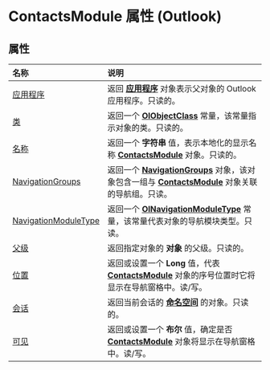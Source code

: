 
# ContactsModule 属性 (Outlook)

## 属性



|**名称**|**说明**|
|:-----|:-----|
|[应用程序](69442f14-522d-2b3b-aa8b-1906d59890c7.md)|返回 **[应用程序](797003e7-ecd1-eccb-eaaf-32d6ddde8348.md)** 对象表示父对象的 Outlook 应用程序。只读的。|
|[类](055f3b2f-ccbc-18b7-8437-708e2fc3b0b3.md)|返回一个 **[OlObjectClass](33d724b3-df3c-2a7f-a80f-93b66d96f588.md)** 常量，该常量指示对象的类。只读的。|
|[名称](66977dff-a386-22c4-99da-b38f3eec0780.md)|返回一个 **字符串** 值，表示本地化的显示名称 **[ContactsModule](fb183bd5-c72f-b38f-97e3-209a2a463d24.md)** 对象。只读的。|
|[NavigationGroups](eb4da215-0326-e2c0-a2f0-8ac86b3856a0.md)|返回一个  **[NavigationGroups](07206203-36a9-7467-3a89-24fa2a7c2b1f.md)** 对象，该对象包含一组与 **[ContactsModule](fb183bd5-c72f-b38f-97e3-209a2a463d24.md)** 对象关联的导航组。只读。|
|[NavigationModuleType](6b621ab2-e84b-3e7b-4d5a-8cf1e8d0e766.md)|返回一个  **[OlNavigationModuleType](2140a094-6bee-aba1-03cd-71fa2c55842e.md)** 常量，该常量代表对象的导航模块类型。只读。|
|[父级](a4a0d34e-2587-ea05-578c-17f0728d674f.md)|返回指定对象的 **对象** 的父级。只读的。|
|[位置](2e71509d-1e6a-f736-2560-40c1de67711c.md)|返回或设置一个 **Long** 值，代表 **[ContactsModule](fb183bd5-c72f-b38f-97e3-209a2a463d24.md)** 对象的序号位置时它将显示在导航窗格中。读/写。|
|[会话](4ab5d6e1-fcff-9aa4-0779-a365e01d0a1c.md)|返回当前会话的 **[命名空间](f0dcaa19-07f5-5d42-a3bf-2e42b7885644.md)** 的对象。只读的。|
|[可见](8c04e5bb-fde7-7865-e940-e3efdc10b1f5.md)|返回或设置一个 **布尔** 值，确定是否 **[ContactsModule](fb183bd5-c72f-b38f-97e3-209a2a463d24.md)** 对象将显示在导航窗格中。读/写。|
